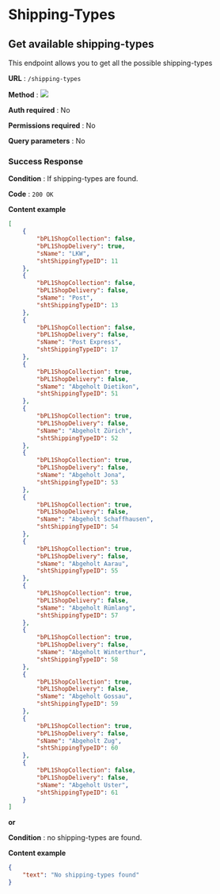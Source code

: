 # Shipping-Types

## Get available shipping-types

This endpoint allows you to get all the possible shipping-types

**URL** : `/shipping-types`

**Method** : <img src="https://img.shields.io/badge/GET%20-%23323330.svg?&style=flat&color=green"/>

**Auth required** : No

**Permissions required** : No

**Query parameters** : No

### Success Response

**Condition** : If shipping-types are found.

**Code** : `200 OK`

**Content example**

```json
[
    {
        "bPL1ShopCollection": false,
        "bPL1ShopDelivery": true,
        "sName": "LKW",
        "shtShippingTypeID": 11
    },
    {
        "bPL1ShopCollection": false,
        "bPL1ShopDelivery": false,
        "sName": "Post",
        "shtShippingTypeID": 13
    },
    {
        "bPL1ShopCollection": false,
        "bPL1ShopDelivery": false,
        "sName": "Post Express",
        "shtShippingTypeID": 17
    },
    {
        "bPL1ShopCollection": true,
        "bPL1ShopDelivery": false,
        "sName": "Abgeholt Dietikon",
        "shtShippingTypeID": 51
    },
    {
        "bPL1ShopCollection": true,
        "bPL1ShopDelivery": false,
        "sName": "Abgeholt Zürich",
        "shtShippingTypeID": 52
    },
    {
        "bPL1ShopCollection": true,
        "bPL1ShopDelivery": false,
        "sName": "Abgeholt Jona",
        "shtShippingTypeID": 53
    },
    {
        "bPL1ShopCollection": true,
        "bPL1ShopDelivery": false,
        "sName": "Abgeholt Schaffhausen",
        "shtShippingTypeID": 54
    },
    {
        "bPL1ShopCollection": true,
        "bPL1ShopDelivery": false,
        "sName": "Abgeholt Aarau",
        "shtShippingTypeID": 55
    },
    {
        "bPL1ShopCollection": true,
        "bPL1ShopDelivery": false,
        "sName": "Abgeholt Rümlang",
        "shtShippingTypeID": 57
    },
    {
        "bPL1ShopCollection": true,
        "bPL1ShopDelivery": false,
        "sName": "Abgeholt Winterthur",
        "shtShippingTypeID": 58
    },
    {
        "bPL1ShopCollection": true,
        "bPL1ShopDelivery": false,
        "sName": "Abgeholt Gossau",
        "shtShippingTypeID": 59
    },
    {
        "bPL1ShopCollection": true,
        "bPL1ShopDelivery": false,
        "sName": "Abgeholt Zug",
        "shtShippingTypeID": 60
    },
    {
        "bPL1ShopCollection": false,
        "bPL1ShopDelivery": false,
        "sName": "Abgeholt Uster",
        "shtShippingTypeID": 61
    }
]
```

**or**

**Condition** : no shipping-types are found.

**Content example**

```json
{
    "text": "No shipping-types found"
}
```